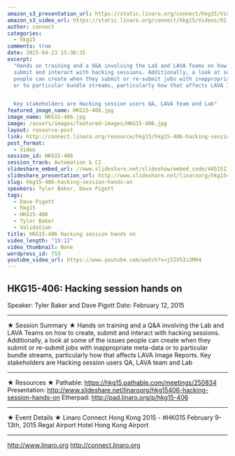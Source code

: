 ```yaml
---
amazon_s3_presentation_url: https://static.linaro.org/connect/hkg15/Videos/02-12-Thursday/HKG15-406.pdf
amazon_s3_video_url: https://static.linaro.org/connect/hkg15/Videos/02-12-Thursday/HKG15-406%20Hacking%20session%20hands%20on.mp4
author: connect
categories:
  - hkg15
comments: true
date: 2015-04-23 15:36:35
excerpt:
  "Hands on training and a Q&A involving the Lab and LAVA Teams on how to create,
  submit and interact with hacking sessions. Additionally, a look at some of the issues
  people can create when they submit or re-submit jobs with inappropriate meta-data
  or to particular bundle streams, particularly how that affects LAVA Image Reports.


  Key stakeholders are Hacking session users QA, LAVA team and Lab"
featured_image_name: HKG15-406.jpg
image_name: HKG15-406.jpg
image: /assets/images/featured-images/HKG15-406.jpg
layout: resource-post
link: http://connect.linaro.org/resource/hkg15/hkg15-406-hacking-session-hands-on/
post_format:
  - Video
session_id: HKG15-406
session_track: Automation & CI
slideshare_embed_url: //www.slideshare.net/slideshow/embed_code/44515179
slideshare_presentation_url: http://www.slideshare.net/linaroorg/hkg15406-hacking-session-hands-on
slug: hkg15-406-hacking-session-hands-on
speakers: Tyler Baker, Dave Pigott
tags:
  - Dave Pigott
  - hkg15
  - HKG15-406
  - Tyler Baker
  - Validation
title: HKG15-406 Hacking session hands on
video_length: "15:12"
video_thumbnail: None
wordpress_id: 753
youtube_video_url: https://www.youtube.com/watch?v=j5IV5Iu3MX4
---
```


## HKG15-406: Hacking session hands on

Speaker: Tyler Baker and Dave Pigott
Date: February 12, 2015

---

★ Session Summary ★
Hands on training and a Q&A involving the Lab and LAVA Teams on how to create, submit and interact with hacking sessions. Additionally, a look at some of the issues people can create when they submit or re-submit jobs with inappropriate meta-data or to particular bundle streams, particularly how that affects LAVA Image Reports. Key stakeholders are Hacking session users QA, LAVA team and Lab

---

★ Resources ★
Pathable: https://hkg15.pathable.com/meetings/250834
Presentation: http://www.slideshare.net/linaroorg/hkg15406-hacking-session-hands-on
Etherpad: http://pad.linaro.org/p/hkg15-406

---

★ Event Details ★
Linaro Connect Hong Kong 2015 - #HKG15
February 9-13th, 2015
Regal Airport Hotel Hong Kong Airport

---

http://www.linaro.org
http://connect.linaro.org
